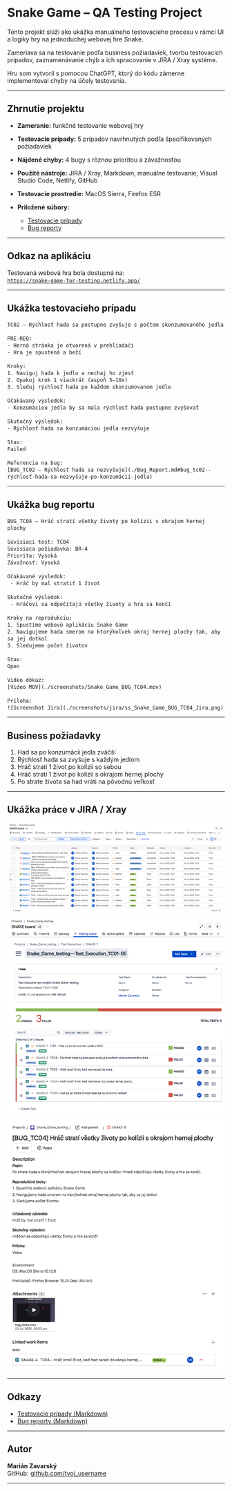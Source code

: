 # Snake Game – QA Testing Project

Tento projekt slúži ako ukážka manuálneho testovacieho procesu v rámci UI a logiky hry na jednoduchej webovej hre Snake. 

Zameriava sa na testovanie podľa business požiadaviek, tvorbu testovacích prípadov, zaznamenávanie chýb a ich spracovanie v JIRA / Xray systéme. 

Hru som vytvoril s pomocou ChatGPT, ktorý do kódu zámerne implementoval chyby na účely testovania. 


---

## Zhrnutie projektu

- **Zameranie:** funkčné testovanie webovej hry
- **Testovacie prípady:** 5 prípadov navrhnutých podľa špecifikovaných požiadaviek
- **Nájdené chyby:** 4 bugy s rôznou prioritou a závažnosťou
- **Použité nástroje:** JIRA / Xray, Markdown, manuálne testovanie, Visual Studio Code, Netlify, GitHub
- **Testovacie prostredie:** MacOS Sierra, Firefox ESR
- **Priložené súbory:**

  - [Testovacie prípady](./Snake_Game_Testovacie_Pripady.md)
  - [Bug reporty](./Snake_Game_Bug_Report.md)

---

## Odkaz na aplikáciu

Testovaná webová hra bola dostupná na:  
[`https://snake-game-for-testing.netlify.app/`](https://snake-game-for-testing.netlify.app/)

---
## Ukážka testovacieho prípadu

```plaintext
TC02 – Rýchlosť hada sa postupne zvyšuje s počtom skonzumovaného jedla

PRE-REQ:
- Herná stránka je otvorená v prehliadači  
- Hra je spustená a beží  

Kroky:
1. Naviguj hada k jedlu a nechaj ho zjesť
2. Opakuj krok 1 viackrát (aspoň 5–10x)
3. Sleduj rýchlosť hada po každom skonzumovanom jedle

Očakávaný výsledok:
- Konzumáciou jedla by sa mala rýchlosť hada postupne zvyšovať

Skutočný výsledok:
- Rýchlosť hada sa konzumáciou jedla nezvyšuje

Stav:
Failed

Referencia na bug: 
[BUG_TC02 – Rýchlosť hada sa nezvyšuje](./Bug_Report.md#bug_tc02--rýchlosť-hada-sa-nezvyšuje-po-konzumácii-jedla)

```

---

## Ukážka bug reportu

```plaintext
BUG_TC04 – Hráč stratí všetky životy po kolízii s okrajom hernej plochy

Súvisiaci test: TC04  
Súvisiaca požiadavka: BR-4  
Priorita: Vysoká  
Závažnosť: Vysoká

Očakávané výsledok:
 - Hráč by mal stratiť 1 život

Skutočné výsledok:
 - Hráčovi sa odpočítajú všetky životy a hra sa končí

Kroky na reprodukciu:
1. Spustíme webovú aplikáciu Snake Game
2. Navigujeme hada smerom na ktorýkoľvek okraj hernej plochy tak, aby sa jej dotkol
3. Sledujeme počet životov 

Stav:  
Open

Video dôkaz:
[Video MOV](./screenshots/Snake_Game_BUG_TC04.mov)

Príloha:
![Screenshot Jira](./screenshots/jira/ss_Snake_Game_BUG_TC04_Jira.png)
```

---

## Business požiadavky

1. Had sa po konzumácii jedla zväčší  
2. Rýchlosť hada sa zvyšuje s každým jedlom  
3. Hráč stratí 1 život po kolízii so sebou  
4. Hráč stratí 1 život po kolízii s okrajom hernej plochy 
5. Po strate života sa had vráti na pôvodnú veľkosť  

---

## Ukážka práce v JIRA / Xray


![All work](./screenshots/jira/ss_Snake_Game_All_work_Jira.png)
![Test Execution](./screenshots/jira/ss_Snake_Game_board_TExe_Jira.png)
![Bug report](./screenshots/jira/ss_Snake_Game_BUG_TC04_Jira.png)


---

## Odkazy

- [Testovacie prípady (Markdown)](./Snake_Game_Testovacie_Pripady.md)  
- [Bug reporty (Markdown)](./Snake_Game_Bug_Report.md)

---

## Autor

**Marián Zavarský**   
GitHub: [github.com/tvoj_username](https://github.com/MarZav-5)  


---

